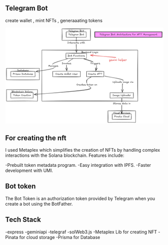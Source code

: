 ## Telegram Bot

create wallet , mint NFTs , generaaating tokens

![alt text](image.png)

## For creating the nft

I used Metaplex which simplifies the creation of NFTs by handling complex interactions with the Solana blockchain. Features include:

-Prebuilt token metadata program.
-Easy integration with IPFS.
-Faster development with UMI.

## Bot token

The Bot Token is an authorization token provided by Telegram when you create a bot using the BotFather.

## Tech Stack

-express
-geminiapi
-telegraf
-solWeb3.js
-Metaplex Lib for creating NFT
-Pinata for cloud storage
-Prisma for Database
